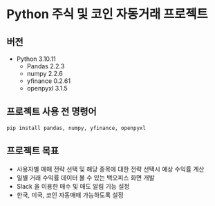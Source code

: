 # Python 주식 및 코인 자동거래 프로젝트

## 버전
- Python 3.10.11
  - Pandas 2.2.3
  - numpy 2.2.6
  - yfinance 0.2.61
  - openpyxl 3.1.5

## 프로젝트 사용 전 명령어
```shell
pip install pandas, numpy, yfinance, openpyxl
```

## 프로젝트 목표
- 사용자별 매매 전략 선택 및 해당 종목에 대한 전략 선택시 예상 수익률 계산
- 일별 거래 수익률 데이터 볼 수 있는 백오피스 화면 개발
- Slack 을 이용한 매수 및 매도 알림 기능 설정
- 한국, 미국, 코인 자동매매 가능하도록 설정